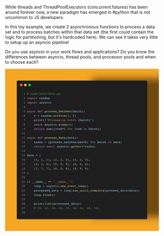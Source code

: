 While threads and ThreadPoolExecutors (concurrent.futures) has been around forever now, a new paradigm has emerged in #python that is not uncommon to JS developers. 

In this toy example, we create 2 asynchronous functions to process a data set and to process batches within that data set (the first could contain the logic for partitioning, but it's hardcoded here). We can see it takes very little to setup up an asyncio pipeline!

Do you use asyncio in your work flows and applications? Do you know the differences between asyncio, thread pools, and processor pools and when to choose each? 

<img src="../../static/0004.png">
